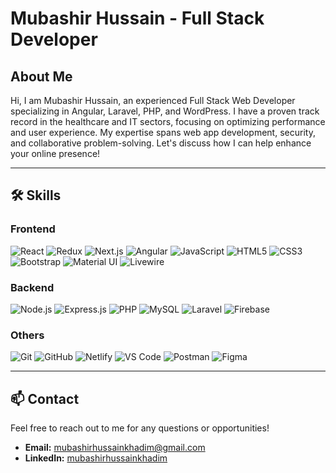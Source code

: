 # Mubashir Hussain - Full Stack Developer
## About Me

Hi, I am Mubashir Hussain, an experienced Full Stack Web Developer specializing in Angular, Laravel, PHP, and WordPress. I have a proven track record in the healthcare and IT sectors, focusing on optimizing performance and user experience. My expertise spans web app development, security, and collaborative problem-solving. Let's discuss how I can help enhance your online presence!

---

## 🛠 Skills

### Frontend
![React](https://img.shields.io/badge/-React-61DAFB?style=flat-square&logo=react&logoColor=white)
![Redux](https://img.shields.io/badge/-Redux-764ABC?style=flat-square&logo=redux&logoColor=white)
![Next.js](https://img.shields.io/badge/-Next.js-000000?style=flat-square&logo=nextdotjs&logoColor=white)
![Angular](https://img.shields.io/badge/-Angular-DD0031?style=flat-square&logo=angular&logoColor=white)
![JavaScript](https://img.shields.io/badge/-JavaScript-F7DF1E?style=flat-square&logo=javascript&logoColor=black)
![HTML5](https://img.shields.io/badge/-HTML5-E34F26?style=flat-square&logo=html5&logoColor=white)
![CSS3](https://img.shields.io/badge/-CSS3-1572B6?style=flat-square&logo=css3)
![Bootstrap](https://img.shields.io/badge/-Bootstrap-563D7C?style=flat-square&logo=bootstrap)
![Material UI](https://img.shields.io/badge/-Material%20UI-0081CB?style=flat-square&logo=material-ui)
![Livewire](https://img.shields.io/badge/-Livewire-4E56A6?style=flat-square&logo=livewire)

### Backend
![Node.js](https://img.shields.io/badge/-Node.js-339933?style=flat-square&logo=nodedotjs&logoColor=white)
![Express.js](https://img.shields.io/badge/-Express.js-000000?style=flat-square&logo=express&logoColor=white)
![PHP](https://img.shields.io/badge/-PHP-777BB4?style=flat-square&logo=php&logoColor=white)
![MySQL](https://img.shields.io/badge/-MySQL-4479A1?style=flat-square&logo=mysql&logoColor=white)
![Laravel](https://img.shields.io/badge/-Laravel-FF2D20?style=flat-square&logo=laravel&logoColor=white)
![Firebase](https://img.shields.io/badge/-Firebase-FFCA28?style=flat-square&logo=firebase&logoColor=black)

### Others
![Git](https://img.shields.io/badge/-Git-F05032?style=flat-square&logo=git&logoColor=white)
![GitHub](https://img.shields.io/badge/-GitHub-181717?style=flat-square&logo=github)
![Netlify](https://img.shields.io/badge/-Netlify-00C7B7?style=flat-square&logo=netlify&logoColor=white)
![VS Code](https://img.shields.io/badge/-VS%20Code-007ACC?style=flat-square&logo=visual-studio-code&logoColor=white)
![Postman](https://img.shields.io/badge/-Postman-FF6C37?style=flat-square&logo=postman&logoColor=white)
![Figma](https://img.shields.io/badge/-Figma-F24E1E?style=flat-square&logo=figma&logoColor=white)

---

## 📫 Contact

Feel free to reach out to me for any questions or opportunities!

- **Email:** [mubashirhussainkhadim@gmail.com](mailto:mubashirhussainkhadim@gmail.com)
- **LinkedIn:** [mubashirhussainkhadim](https://linkedin.com/in/mubashirhussainkhadim)
